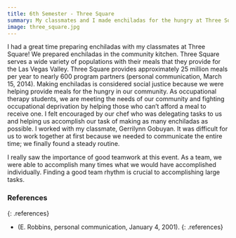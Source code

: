 ```yaml
---
title: 6th Semester - Three Square
summary: My classmates and I made enchiladas for the hungry at Three Square.
image: three_square.jpg
---
```


I had a great time preparing enchiladas with my classmates at Three Square! We
prepared enchiladas in the community kitchen. Three Square serves a wide variety
of populations with their meals that they provide for the Las Vegas Valley.
Three Square provides approximately 25 million meals per year to nearly 600
program partners (personal communication, March 15, 2014). Making enchiladas is
considered social justice because we were helping provide meals for the hungry
in our community. As occupational therapy students, we are meeting the needs of
our community and fighting occupational deprivation by helping those who can’t
afford a meal to receive one. I felt encouraged by our chef who was delegating
tasks to us and helping us accomplish our task of making as many enchiladas as
possible. I worked with my classmate, Gerrilynn Gobuyan.  It was difficult for
us to work together at first because we needed to communicate the entire time;
we finally found a steady routine.

I really saw the importance of good teamwork at this event. As a team, we were
able to accomplish many times what we would have accomplished individually.
Finding a good team rhythm is crucial to accomplishing large tasks.

### References
{: .references}
* (E. Robbins, personal communication, January 4, 2001).
{: .references}

